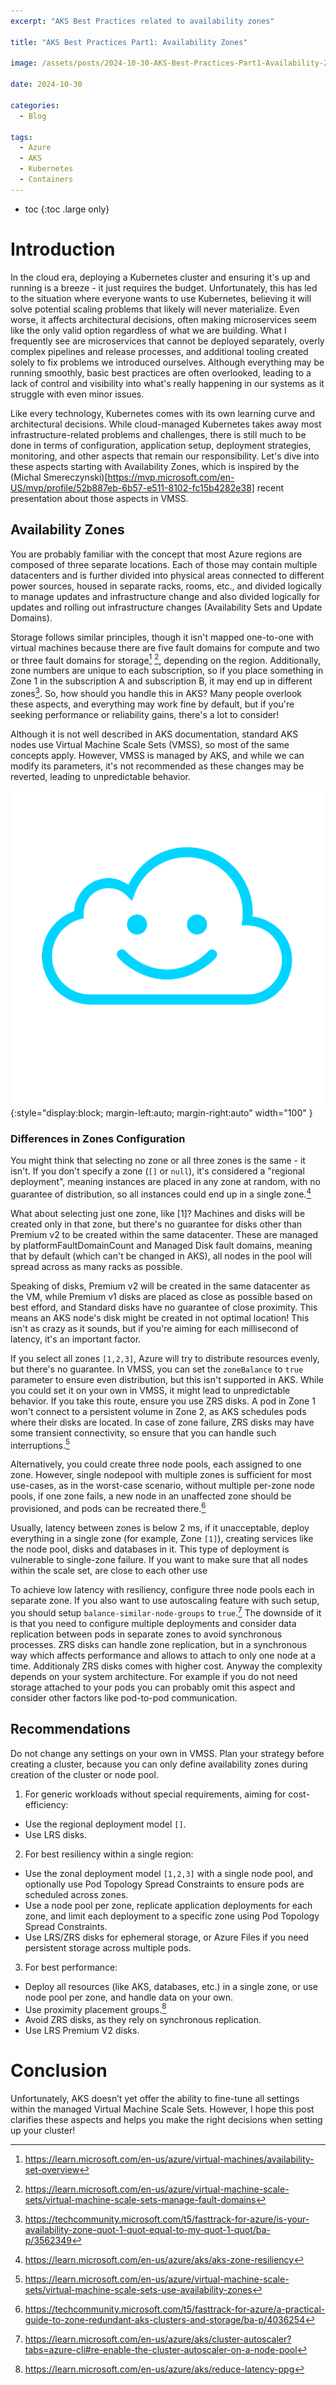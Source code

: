 ```yaml
---
excerpt: "AKS Best Practices related to availability zones"

title: "AKS Best Practices Part1: Availability Zones"

image: /assets/posts/2024-10-30-AKS-Best-Practices-Part1-Availability-Zones/header.webp

date: 2024-10-30

categories:
  - Blog

tags:
  - Azure
  - AKS
  - Kubernetes
  - Containers
---
```


* toc
{:toc .large only} 

# Introduction

In the cloud era, deploying a Kubernetes cluster and ensuring it's up and running is a breeze - it just requires the budget. Unfortunately, this has led to the situation where everyone wants to use Kubernetes, believing it will solve potential scaling problems that likely will never materialize. Even worse, it affects architectural decisions, often making microservices seem like the only valid option regardless of what we are building. What I frequently see are microservices that cannot be deployed separately, overly complex pipelines and release processes, and additional tooling created solely to fix problems we introduced ourselves.  Although everything may be running smoothly, basic best practices are often overlooked, leading to a lack of control and visibility into what's really happening in our systems as it struggle with even minor issues.

Like every technology, Kubernetes comes with its own learning curve and architectural decisions. While cloud-managed Kubernetes takes away most infrastructure-related problems and challenges, there is still much to be done in terms of configuration, application setup, deployment strategies, monitoring, and other aspects that remain our responsibility. Let's dive into these aspects starting with Availability Zones, which is inspired by the  (Michal Smereczynski)[https://mvp.microsoft.com/en-US/mvp/profile/52b887eb-6b57-e511-8102-fc15b4282e38] recent presentation about those aspects in VMSS.

## Availability Zones

You are probably familiar with the concept that most Azure regions are composed of three separate locations. Each of those may contain multiple datacenters and is further divided into physical areas connected to different power sources, housed in separate racks, rooms, etc., and divided logically to manage updates and infrastructure change and also divided logically for updates and rolling out infrastructure changes (Availability Sets and Update Domains).

Storage follows similar principles, though it isn't mapped one-to-one with virtual machines because there are five fault domains for compute and two or three fault domains for storage[^1] [^2], depending on the region. Additionally, zone numbers are unique to each subscription, so if you place something in Zone 1 in the subscription A and subscription B, it may end up in different zones[^3]. So, how should you handle this in AKS? Many people overlook these aspects, and everything may work fine by default, but if you're seeking performance or reliability gains, there's a lot to consider!

Although it is not well described in AKS documentation, standard AKS nodes use Virtual Machine Scale Sets (VMSS), so most of the same concepts apply. However, VMSS is managed by AKS, and while we can modify its parameters, it's not recommended as these changes may be reverted, leading to unpredictable behavior.

![logo](/assets/img/logo.png){:style="display:block; margin-left:auto; margin-right:auto" width="100" }

### Differences in Zones Configuration

You might think that selecting no zone or all three zones is the same - it isn't. If you don't specify a zone (`[]` or `null`), it's considered a "regional deployment", meaning instances are placed in any zone at random, with no guarantee of distribution, so all instances could end up in a single zone.[^4]

What about selecting just one zone, like [1]? Machines and disks will be created only in that zone, but there's no guarantee for disks other than Premium v2 to be created within the same datacenter. These are managed by platformFaultDomainCount and Managed Disk fault domains, meaning that by default (which can't be changed in AKS), all nodes in the pool will spread across as many racks as possible.

Speaking of disks, Premium v2 will be created in the same datacenter as the VM, while Premium v1 disks are placed as close as possible based on best efford, and Standard disks have no guarantee of close proximity. This means an AKS node's disk might be created in not optimal location! This isn't as crazy as it sounds, but if you're aiming for each millisecond of latency, it's an important factor.

If you select all zones `[1,2,3]`, Azure will try to distribute resources evenly, but there's no guarantee. In VMSS, you can set the `zoneBalance` to `true` parameter to ensure even distribution, but this isn't supported in AKS. While you could set it on your own in VMSS, it might lead to unpredictable behavior. If you take this route, ensure you use ZRS disks. A pod in Zone 1 won't connect to a persistent volume in Zone 2, as AKS schedules pods where their disks are located. In case of zone failure, ZRS disks may have some transient connectivity, so ensure that you can handle such interruptions.[^5]

Alternatively, you could create three node pools, each assigned to one zone. However, single nodepool with multiple zones is sufficient for most use-cases, as in the worst-case scenario, without multiple per-zone node pools, if one zone fails, a new node in an unaffected zone should be provisioned, and pods can be recreated there.[^6]

Usually, latency between zones is below 2 ms, if it unacceptable, deploy everything in a single zone (for example, Zone `[1]`), creating services like the node pool, disks and databases in it. This type of deployment is vulnerable to single-zone failure.
If you want to make sure that all nodes within the scale set, are close to each other use 

To achieve low latency with resiliency, configure three node pools each in separate zone. If you also want to use autoscaling feature with such setup, you should setup `balance-similar-node-groups` to `true`.[^7] The downside of it is that you need to configure multiple deployments and consider data replication between pods in separate zones to avoid synchronous processes. ZRS disks can handle zone replication, but in a synchronous way which affects performance and allows to attach to only one node at a time. Additionaly ZRS disks comes with higher cost.
Anyway the complexity depends on your system architecture. For example if you do not need storage attached to your pods you can probably omit this aspect and consider other factors like pod-to-pod communication. 

## Recommendations

Do not change any settings on your own in VMSS. Plan your strategy before creating a cluster, because you can only define availability zones during creation of the cluster or node pool.

1. For generic workloads without special requirements, aiming for cost-efficiency:
- Use the regional deployment model `[]`.
- Use LRS disks.

2. For best resiliency within a single region:
- Use the zonal deployment model `[1,2,3]` with a single node pool, and optionally use Pod Topology Spread Constraints to ensure pods are scheduled across zones.
- Use a node pool per zone, replicate application deployments for each zone, and limit each deployment to a specific zone using Pod Topology Spread Constraints.
- Use LRS/ZRS disks for ephemeral storage, or Azure Files if you need persistent storage across multiple pods.

3. For best performance:
- Deploy all resources (like AKS, databases, etc.) in a single zone, or use node pool per zone, and handle data on your own.
- Use proximity placement groups.[^8]
- Avoid ZRS disks, as they rely on synchronous replication.
- Use LRS Premium V2 disks.

# Conclusion

Unfortunately, AKS doesn’t yet offer the ability to fine-tune all settings within the managed Virtual Machine Scale Sets. However, I hope this post clarifies these aspects and helps you make the right decisions when setting up your cluster!

[^1]: https://learn.microsoft.com/en-us/azure/virtual-machines/availability-set-overview
[^2]: https://learn.microsoft.com/en-us/azure/virtual-machine-scale-sets/virtual-machine-scale-sets-manage-fault-domains
[^3]: https://techcommunity.microsoft.com/t5/fasttrack-for-azure/is-your-availability-zone-quot-1-quot-equal-to-my-quot-1-quot/ba-p/3562349
[^4]: https://learn.microsoft.com/en-us/azure/aks/aks-zone-resiliency
[^5]: https://learn.microsoft.com/en-us/azure/virtual-machine-scale-sets/virtual-machine-scale-sets-use-availability-zones
[^6]: https://techcommunity.microsoft.com/t5/fasttrack-for-azure/a-practical-guide-to-zone-redundant-aks-clusters-and-storage/ba-p/4036254
[^7]: https://learn.microsoft.com/en-us/azure/aks/cluster-autoscaler?tabs=azure-cli#re-enable-the-cluster-autoscaler-on-a-node-pool
[^8]: https://learn.microsoft.com/en-us/azure/aks/reduce-latency-ppg

